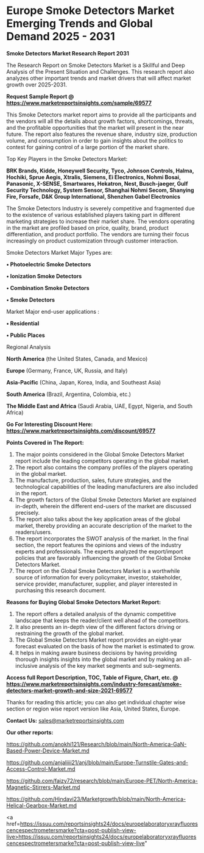 # Europe Smoke Detectors Market Emerging Trends and Global Demand 2025 - 2031

<strong>Smoke Detectors Market Research Report 2031</strong>

The Research Report on Smoke Detectors Market is a Skillful and Deep Analysis of the Present Situation and Challenges. This research report also analyzes other important trends and market drivers that will affect market growth over 2025-2031.

<strong>Request Sample Report @ <a href=https://www.marketreportsinsights.com/sample/69577>https://www.marketreportsinsights.com/sample/69577</a></strong>

This Smoke Detectors market report aims to provide all the participants and the vendors will all the details about growth factors, shortcomings, threats, and the profitable opportunities that the market will present in the near future. The report also features the revenue share, industry size, production volume, and consumption in order to gain insights about the politics to contest for gaining control of a large portion of the market share.

Top Key Players in the Smoke Detectors Market:

<strong>BRK Brands, Kidde, Honeywell Security, Tyco, Johnson Controls, Halma, Hochiki, Sprue Aegis, Xtralis, Siemens, Ei Electronics, Nohmi Bosai, Panasonic, X-SENSE, Smartwares, Hekatron, Nest, Busch-jaeger, Gulf Security Technology, System Sensor, Shanghai Nohmi Secom, Shanying Fire, Forsafe, D&K Group International, Shenzhen Gabel Electronics</strong>

The Smoke Detectors Industry is severely competitive and fragmented due to the existence of various established players taking part in different marketing strategies to increase their market share. The vendors operating in the market are profiled based on price, quality, brand, product differentiation, and product portfolio. The vendors are turning their focus increasingly on product customization through customer interaction.

Smoke Detectors Market Major Types are:

<strong>• Photoelectric Smoke Detectors

• Ionization Smoke Detectors

• Combination Smoke Detectors

• Smoke Detectors</strong>

Market Major end-user applications :

<strong>• Residential

• Public Places</strong>

Regional Analysis

</u><strong><b>North America</b></strong> (the United States, Canada, and Mexico)

<strong><b>Europe </b></strong>(Germany, France, UK, Russia, and Italy)

<strong><b>Asia-Pacific</b></strong> (China, Japan, Korea, India, and Southeast Asia)

<strong><b>South America</b></strong> (Brazil, Argentina, Colombia, etc.)

<strong><b>The Middle East and Africa</b></strong> (Saudi Arabia, UAE, Egypt, Nigeria, and South Africa)

<strong>Go For Interesting Discount Here: <a href=https://www.marketreportsinsights.com/discount/69577>https://www.marketreportsinsights.com/discount/69577</a></strong>

<strong>Points Covered in The Report:</strong>
<ol>
  <li>The major points considered in the Global Smoke Detectors Market report include the leading competitors operating in the global market.</li>
  <li>The report also contains the company profiles of the players operating in the global market.</li>
  <li>The manufacture, production, sales, future strategies, and the technological capabilities of the leading manufacturers are also included in the report.</li>
  <li>The growth factors of the Global Smoke Detectors Market are explained in-depth, wherein the different end-users of the market are discussed precisely.</li>
  <li>The report also talks about the key application areas of the global market, thereby providing an accurate description of the market to the readers/users.</li>
  <li>The report incorporates the SWOT analysis of the market. In the final section, the report features the opinions and views of the industry experts and professionals. The experts analyzed the export/import policies that are favorably influencing the growth of the Global Smoke Detectors Market.</li>
  <li>The report on the Global Smoke Detectors Market is a worthwhile source of information for every policymaker, investor, stakeholder, service provider, manufacturer, supplier, and player interested in purchasing this research document.</li>
</ol>
<strong>Reasons for Buying Global Smoke Detectors Market Report:</strong>

<ol>
  <li>The report offers a detailed analysis of the dynamic competitive landscape that keeps the reader/client well ahead of the competitors.</li>
  <li>It also presents an in-depth view of the different factors driving or restraining the growth of the global market.</li>
  <li>The Global Smoke Detectors Market report provides an eight-year forecast evaluated on the basis of how the market is estimated to grow.</li>
  <li>It helps in making aware business decisions by having providing thorough insights insights into the global market and by making an all-inclusive analysis of the key market segments and sub-segments.</li>
</ol>
<strong>Access full Report Description, TOC, Table of Figure, Chart, etc. @ <a href=https://www.marketreportsinsights.com/industry-forecast/smoke-detectors-market-growth-and-size-2021-69577>https://www.marketreportsinsights.com/industry-forecast/smoke-detectors-market-growth-and-size-2021-69577</a></strong>


Thanks for reading this article; you can also get individual chapter wise section or region wise report version like Asia, United States, Europe.

<strong>Contact Us:</strong>
sales@marketreportsinsights.com

<strong>Our other reports:</strong>

<a href=https://github.com/anokhi121/Research/blob/main/North-America-GaN-Based-Power-Device-Market.md>https://github.com/anokhi121/Research/blob/main/North-America-GaN-Based-Power-Device-Market.md</a>

<a href=https://github.com/anjaliiii21/anj/blob/main/Europe-Turnstile-Gates-and-Access-Control-Market.md>https://github.com/anjaliiii21/anj/blob/main/Europe-Turnstile-Gates-and-Access-Control-Market.md</a>

<a href=https://github.com/faizy72/research/blob/main/Europe-PET/North-America-Magnetic-Stirrers-Market.md>https://github.com/faizy72/research/blob/main/Europe-PET/North-America-Magnetic-Stirrers-Market.md</a>

<a href=https://github.com/Hindavi23/Marketgrowth/blob/main/North-America-Helical-Gearbox-Market.md>https://github.com/Hindavi23/Marketgrowth/blob/main/North-America-Helical-Gearbox-Market.md</a>

<a href=https://issuu.com/reportsinsights24/docs/europelaboratoryxrayfluorescencespectrometersmarke?cta=post-publish-view-live>https://issuu.com/reportsinsights24/docs/europelaboratoryxrayfluorescencespectrometersmarke?cta=post-publish-view-live</a>"
